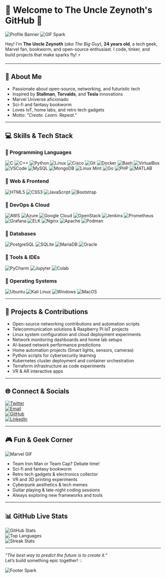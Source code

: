 # 👋 Welcome to **The Uncle Zeynoth's GitHub** 🚀

![Profile Banner](https://img.shields.io/badge/The%20Uncle%20Zeynoth-Open%20Source%20Enthusiast-blueviolet?style=for-the-badge&logo=github)
![GIF Spark](https://media3.giphy.com/media/v1.Y2lkPTc5MGI3NjExMDZtOWIxYWwzdzU1M2E4d25hcnp2eWR5bjlxYTV5MjZxYnZnaWliMSZlcD12MV9pbnRlcm5hbF9naWZfYnlfaWQmY3Q9Zw/26tn33aiTi1jkl6H6/giphy.gif)

Hey! I'm **The Uncle Zeynoth** (*aka The Big Guy*), **24 years old**, a tech geek, Marvel fan, bookworm, and open-source enthusiast. I code, tinker, and build projects that make sparks fly! ⚡️

---

## 🌟 About Me

- Passionate about open-source, networking, and futuristic tech  
- Inspired by **Stallman**, **Torvalds**, and **Tesla** innovations  
- Marvel Universe aficionado  
- Sci-fi and fantasy bookworm  
- Loves IoT, home labs, and retro tech gadgets  
- Motto: *"Create. Learn. Repeat."*

---

## 💻 Skills & Tech Stack
### 🔹 Programming Languages
![C](https://img.shields.io/badge/C-00599C?style=for-the-badge&logo=c&logoColor=white)
![C++](https://img.shields.io/badge/C++-00599C?style=for-the-badge&logo=cplusplus&logoColor=white)
![Python](https://img.shields.io/badge/Python-3776AB?style=for-the-badge&logo=python&logoColor=white)
![Linux](https://img.shields.io/badge/Linux-FCC624?style=for-the-badge&logo=linux&logoColor=black)
![Cisco](https://img.shields.io/badge/Cisco-1BA0D7?style=for-the-badge&logo=cisco&logoColor=white)
![Git](https://img.shields.io/badge/Git-F05032?style=for-the-badge&logo=git&logoColor=white)
![Docker](https://img.shields.io/badge/Docker-2496ED?style=for-the-badge&logo=docker&logoColor=white)
![Bash](https://img.shields.io/badge/Bash-4EAA25?style=for-the-badge&logo=gnu-bash&logoColor=white)
![VirtualBox](https://img.shields.io/badge/VirtualBox-183A61?style=for-the-badge&logo=virtualbox&logoColor=white)
![VSCode](https://img.shields.io/badge/VSCode-007ACC?style=for-the-badge&logo=visual-studio-code&logoColor=white)
![MySQL](https://img.shields.io/badge/MySQL-4479A1?style=for-the-badge&logo=mysql&logoColor=white)
![MongoDB](https://img.shields.io/badge/MongoDB-47A248?style=for-the-badge&logo=mongodb&logoColor=white)
![Linux Mint](https://img.shields.io/badge/Linux%20Mint-87CF3E?style=for-the-badge&logo=linuxmint&logoColor=white)
![Go](https://img.shields.io/badge/Go-00ADD8?style=for-the-badge&logo=go&logoColor=white)
![PHP](https://img.shields.io/badge/PHP-777BB4?style=for-the-badge&logo=php&logoColor=white)
![MATLAB](https://img.shields.io/badge/MATLAB-FF8000?style=for-the-badge&logo=mathworks&logoColor=white)


### 🔹 Web & Frontend
![HTML5](https://img.shields.io/badge/HTML5-E34F26?style=for-the-badge&logo=html5&logoColor=white)
![CSS3](https://img.shields.io/badge/CSS3-1572B6?style=for-the-badge&logo=css3&logoColor=white)
![JavaScript](https://img.shields.io/badge/JavaScript-F7DF1E?style=for-the-badge&logo=javascript&logoColor=black)
![Bootstrap](https://img.shields.io/badge/Bootstrap-7952B3?style=for-the-badge&logo=bootstrap&logoColor=white)

### 🔹 DevOps & Cloud
![AWS](https://img.shields.io/badge/AWS-FF9900?style=for-the-badge&logo=amazon-aws&logoColor=white)
![Azure](https://img.shields.io/badge/Azure-0078D4?style=for-the-badge&logo=microsoft-azure&logoColor=white)
![Google Cloud](https://img.shields.io/badge/Google_Cloud-4285F4?style=for-the-badge&logo=google-cloud&logoColor=white)
![OpenStack](https://img.shields.io/badge/OpenStack-ED1944?style=for-the-badge&logo=openstack&logoColor=white)
![Jenkins](https://img.shields.io/badge/Jenkins-D24939?style=for-the-badge&logo=jenkins&logoColor=white)
![Prometheus](https://img.shields.io/badge/Prometheus-E6522C?style=for-the-badge&logo=prometheus&logoColor=white)
![Grafana](https://img.shields.io/badge/Grafana-F46800?style=for-the-badge&logo=grafana&logoColor=white)
![ELK](https://img.shields.io/badge/ELK-005571?style=for-the-badge&logo=elastic&logoColor=white)
![Nginx](https://img.shields.io/badge/Nginx-009639?style=for-the-badge&logo=nginx&logoColor=white)
![Apache](https://img.shields.io/badge/Apache-D22128?style=for-the-badge&logo=apache&logoColor=white)
![Podman](https://img.shields.io/badge/Podman-892CA0?style=for-the-badge&logo=podman&logoColor=white)

### 🔹 Databases
![PostgreSQL](https://img.shields.io/badge/PostgreSQL-336791?style=for-the-badge&logo=postgresql&logoColor=white)
![SQLite](https://img.shields.io/badge/SQLite-003B57?style=for-the-badge&logo=sqlite&logoColor=white)
![MariaDB](https://img.shields.io/badge/MariaDB-003545?style=for-the-badge&logo=mariadb&logoColor=white)
![Oracle](https://img.shields.io/badge/Oracle-F80000?style=for-the-badge&logo=oracle&logoColor=white)

### 🔹 Tools & IDEs
![PyCharm](https://img.shields.io/badge/PyCharm-000000?style=for-the-badge&logo=pycharm&logoColor=white)
![Jupyter](https://img.shields.io/badge/Jupyter-F37626?style=for-the-badge&logo=jupyter&logoColor=white)
![Colab](https://img.shields.io/badge/Colab-F9AB00?style=for-the-badge&logo=googlecolab&logoColor=white)

### 🔹 Operating Systems
![Ubuntu](https://img.shields.io/badge/Ubuntu-E95420?style=for-the-badge&logo=ubuntu&logoColor=white)
![Kali Linux](https://img.shields.io/badge/Kali_Linux-557C94?style=for-the-badge&logo=kalilinux&logoColor=white)
![Windows](https://img.shields.io/badge/Windows-0078D6?style=for-the-badge&logo=windows&logoColor=white)
![MacOS](https://img.shields.io/badge/MacOS-000000?style=for-the-badge&logo=apple&logoColor=white)

---

## 🚀 Projects & Contributions

- Open-source networking contributions and automation scripts  
- Telecommunication solutions & Raspberry Pi IoT projects  
- Linux system configuration and cloud deployment experiments  
- Network monitoring dashboards and home lab setups  
- AI-based network performance predictions  
- Home automation projects (Smart lights, sensors, cameras)  
- Python scripts for cybersecurity learning  
- Kubernetes cluster deployment and container orchestration  
- Terraform infrastructure as code experiments  
- VR & AR interactive apps  

---

## 🌐 Connect & Socials

[![Twitter](https://img.shields.io/badge/Twitter-1DA1F2?style=for-the-badge&logo=twitter&logoColor=white)](https://twitter.com/Nexoragion)  
[![Email](https://img.shields.io/badge/Email-D14836?style=for-the-badge&logo=gmail&logoColor=white)](mailto:Maximusixcode@gmail.com)  
[![GitHub](https://img.shields.io/badge/GitHub-181717?style=for-the-badge&logo=github&logoColor=white)](https://github.com/M-Amin-Wolverine)  
[![LinkedIn](https://img.shields.io/badge/LinkedIn-0077B5?style=for-the-badge&logo=linkedin&logoColor=white)](https://linkedin.com/in/Nexoragion)  

---

## 🎮 Fun & Geek Corner

![Marvel GIF](https://media.giphy.com/media/3o6Zt6ML6BklcajjsA/giphy.gif)  
- Team Iron Man or Team Cap? Debate time!  
- Sci-fi and fantasy bookworm  
- Retro tech gadgets & electronics collector  
- VR and 3D printing experiments  
- Cyberpunk aesthetics & tech memes  
- Guitar playing & late-night coding sessions  
- Always exploring new frameworks and tools  

---

## 📊 GitHub Live Stats

![GitHub Stats](https://github-readme-stats.vercel.app/api?username=M-Amin-Wolverine&show_icons=true&theme=radical&hide_border=true)  
![Top Languages](https://github-readme-stats.vercel.app/api/top-langs/?username=M-Amin-Wolverine&layout=compact&theme=radical&hide_border=true)  
![Streak Stats](https://github-readme-streak-stats.herokuapp.com/?user=M-Amin-Wolverine&theme=radical&hide_border=true)

---

*“The best way to predict the future is to create it.”*  
Let’s build something epic together! 💡

![Footer Spark](https://img.shields.io/badge/Made%20with-⚡️%20Amin-orange?style=for-the-badge)
